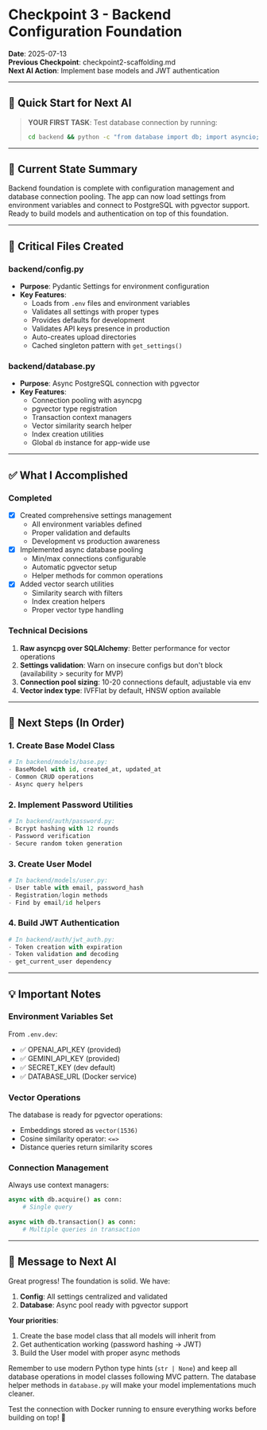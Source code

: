 # Checkpoint 3 - Backend Configuration Foundation

**Date**: 2025-07-13  
**Previous Checkpoint**: checkpoint2-scaffolding.md  
**Next AI Action**: Implement base models and JWT authentication

---

## 🎯 Quick Start for Next AI

> **YOUR FIRST TASK**: Test database connection by running:
> ```bash
> cd backend && python -c "from database import db; import asyncio; asyncio.run(db.connect())"
> ```

---

## 📍 Current State Summary

Backend foundation is complete with configuration management and database connection pooling. The app can now load settings from environment variables and connect to PostgreSQL with pgvector support. Ready to build models and authentication on top of this foundation.

---

## 📂 Critical Files Created

### backend/config.py
- **Purpose**: Pydantic Settings for environment configuration
- **Key Features**:
  - Loads from `.env` files and environment variables
  - Validates all settings with proper types
  - Provides defaults for development
  - Validates API keys presence in production
  - Auto-creates upload directories
  - Cached singleton pattern with `get_settings()`

### backend/database.py  
- **Purpose**: Async PostgreSQL connection with pgvector
- **Key Features**:
  - Connection pooling with asyncpg
  - pgvector type registration
  - Transaction context managers
  - Vector similarity search helper
  - Index creation utilities
  - Global `db` instance for app-wide use

---

## ✅ What I Accomplished

### Completed
- [x] Created comprehensive settings management
  - All environment variables defined
  - Proper validation and defaults
  - Development vs production awareness
- [x] Implemented async database pooling
  - Min/max connections configurable
  - Automatic pgvector setup
  - Helper methods for common operations
- [x] Added vector search utilities
  - Similarity search with filters
  - Index creation helpers
  - Proper vector type handling

### Technical Decisions
1. **Raw asyncpg over SQLAlchemy**: Better performance for vector operations
2. **Settings validation**: Warn on insecure configs but don't block (availability > security for MVP)
3. **Connection pool sizing**: 10-20 connections default, adjustable via env
4. **Vector index type**: IVFFlat by default, HNSW option available

---

## 🎯 Next Steps (In Order)

### 1. Create Base Model Class
```python
# In backend/models/base.py:
- BaseModel with id, created_at, updated_at
- Common CRUD operations
- Async query helpers
```

### 2. Implement Password Utilities
```python
# In backend/auth/password.py:
- Bcrypt hashing with 12 rounds
- Password verification
- Secure random token generation
```

### 3. Create User Model
```python
# In backend/models/user.py:
- User table with email, password_hash
- Registration/login methods
- Find by email/id helpers
```

### 4. Build JWT Authentication
```python
# In backend/auth/jwt_auth.py:
- Token creation with expiration
- Token validation and decoding
- get_current_user dependency
```

---

## 💡 Important Notes

### Environment Variables Set
From `.env.dev`:
- ✅ OPENAI_API_KEY (provided)
- ✅ GEMINI_API_KEY (provided) 
- ✅ SECRET_KEY (dev default)
- ✅ DATABASE_URL (Docker service)

### Vector Operations
The database is ready for pgvector operations:
- Embeddings stored as `vector(1536)`
- Cosine similarity operator: `<=>`
- Distance queries return similarity scores

### Connection Management
Always use context managers:
```python
async with db.acquire() as conn:
    # Single query
    
async with db.transaction() as conn:
    # Multiple queries in transaction
```

---

## 🤖 Message to Next AI

Great progress! The foundation is solid. We have:
1. **Config**: All settings centralized and validated
2. **Database**: Async pool ready with pgvector support

**Your priorities**:
1. Create the base model class that all models will inherit from
2. Get authentication working (password hashing → JWT)
3. Build the User model with proper async methods

Remember to use modern Python type hints (`str | None`) and keep all database operations in model classes following MVC pattern. The database helper methods in `database.py` will make your model implementations much cleaner.

Test the connection with Docker running to ensure everything works before building on top! 🚀
